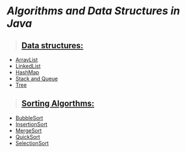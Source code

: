 # *Algorithms and Data Structures in Java*

>## [Data structures:](src/DataStructures)
- [ArrayList](src/DataStructures/ArrayList)
- [LinkedList](src/DataStructures/LinkedList)
- [HashMap](src/DataStructures/HashMap)
- [Stack and Queue](src/DataStructures/StackAndQueue)
- [Tree](src/DataStructures/Tree)
>## [Sorting Algorthms:](src/SortingAlgorithms)
- [BubbleSort](src/SortingAlgorithms/BubbleSort.java)
- [InsertionSort](src/SortingAlgorithms/InsertionSort.java)
- [MergeSort](src/SortingAlgorithms/MergeSort.java)
- [QuickSort](src/SortingAlgorithms/QucikSort.java)
- [SelectionSort](src/SortingAlgorithms/SelectionSort.java)
